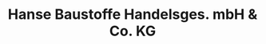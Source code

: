 ---
title: "Hanse Baustoffe Handelsges. mbH & Co. KG"
url: /bad-oldesloe/hanse-baustoffe-handelsges-mbh-und-co-kg/
shop: Baustoffe
---